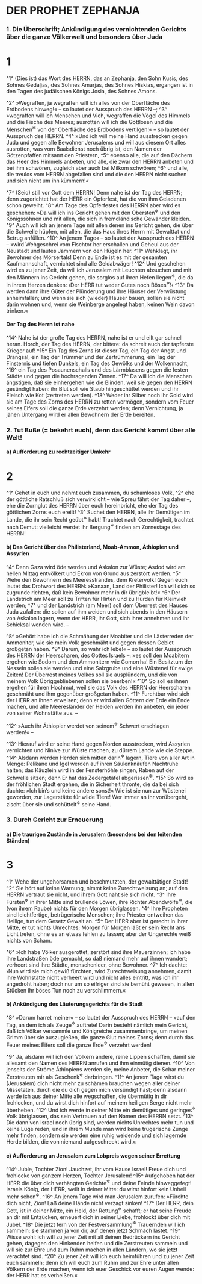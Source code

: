 # DER PROPHET ZEPHANJA

### 1. Die Überschrift; Ankündigung des vernichtenden Gerichts über die ganze Völkerwelt und besonders über Juda

# 1
^1^ (Dies ist) das Wort des HERRN, das an Zephanja, den Sohn Kusis, des Sohnes Gedaljas, des Sohnes Amarjas, des Sohnes Hiskias, ergangen ist in den Tagen des judäischen Königs Josia, des Sohnes Amons.

^2^ »Wegraffen, ja wegraffen will ich alles von der Oberfläche des Erdbodens hinweg!« – so lautet der Ausspruch des HERRN –;
^3^ »wegraffen will ich Menschen und Vieh, wegraffen die Vögel des Himmels und die Fische des Meeres; ausrotten will ich die Gottlosen und die Menschen<sup title="oder: die Sünder">&#x2732;</sup> von der Oberfläche des Erdbodens vertilgen!« – so lautet der Ausspruch des HERRN.
^4^ »Und ich will meine Hand ausstrecken gegen Juda und gegen alle Bewohner Jerusalems und will aus diesem Ort alles ausrotten, was vom Baalsdienst noch übrig ist, den Namen der Götzenpfaffen mitsamt den Priestern,
^5^ ebenso alle, die auf den Dächern das Heer des Himmels anbeten, und alle, die zwar den HERRN anbeten und bei ihm schwören, zugleich aber auch bei Milkom schwören;
^6^ und alle, die treulos vom HERRN abgefallen sind und die den HERRN nicht suchen und sich nicht um ihn kümmern!«

^7^ (Seid) still vor Gott dem HERRN! Denn nahe ist der Tag des HERRN; denn zugerichtet hat der HERR ein Opferfest, hat die von ihm Geladenen schon geweiht.
^8^ Am Tage des Opferfestes des HERRN aber wird es geschehen: »Da will ich ins Gericht gehen mit den Obersten<sup title="oder: Fürsten">&#x2732;</sup> und den Königssöhnen und mit allen, die sich in fremdländische Gewänder kleiden.
^9^ Auch will ich an jenem Tage mit allen denen ins Gericht gehen, die über die Schwelle hüpfen, mit allen, die das Haus ihres Herrn mit Gewalttat und Betrug anfüllen.
^10^ An jenem Tage« – so lautet der Ausspruch des HERRN – »wird Wehgeschrei vom Fischtor her erschallen und Geheul aus der Neustadt und lautes Jammern von den Hügeln her.
^11^ Wehklagt, ihr Bewohner des Mörsertals! Denn zu Ende ist es mit der gesamten Kaufmannschaft, vernichtet sind alle Geldabwäger!
^12^ Und geschehen wird es zu jener Zeit, da will ich Jerusalem mit Leuchten absuchen und mit den Männern ins Gericht gehen, die sorglos auf ihren Hefen liegen<sup title="vgl. Jer 48,11">&#x2732;</sup>, die da in ihrem Herzen denken: ›Der HERR tut weder Gutes noch Böses<sup title="oder: vermag weder Glück zu geben noch zu schaden">&#x2732;</sup>!‹
^13^ Da werden dann ihre Güter der Plünderung und ihre Häuser der Verwüstung anheimfallen; und wenn sie sich (wieder) Häuser bauen, sollen sie nicht darin wohnen und, wenn sie Weinberge angelegt haben, keinen Wein davon trinken.«

#### Der Tag des Herrn ist nahe

^14^ Nahe ist der große Tag des HERRN, nahe ist er und eilt gar schnell heran. Horch, der Tag des HERRN, der bittere: da schreit auch der tapferste Krieger auf!
^15^ Ein Tag des Zorns ist dieser Tag, ein Tag der Angst und Drangsal, ein Tag der Trümmer und der Zertrümmerung, ein Tag der Finsternis und tiefen Dunkels, ein Tag des Gewölks und der Wolkennacht,
^16^ ein Tag des Posaunenschalls und des Lärmblasens gegen die festen Städte und gegen die hochragenden Zinnen.
^17^ Da will ich die Menschen ängstigen, daß sie einhergehen wie die Blinden, weil sie gegen den HERRN gesündigt haben: ihr Blut soll wie Staub hingeschüttet werden und ihr Fleisch wie Kot (zertreten werden).
^18^ Weder ihr Silber noch ihr Gold wird sie am Tage des Zorns des HERRN zu retten vermögen, sondern vom Feuer seines Eifers soll die ganze Erde verzehrt werden; denn Vernichtung, ja jähen Untergang wird er allen Bewohnern der Erde bereiten.

### 2. Tut Buße (= bekehrt euch), denn das Gericht kommt über alle Welt!

#### a) Aufforderung zu rechtzeitiger Umkehr

# 2
^1^ Gehet in euch und nehmt euch zusammen, du schamloses Volk,
^2^ ehe der göttliche Ratschluß sich verwirklicht – wie Spreu fährt der Tag daher –, ehe die Zornglut des HERRN über euch hereinbricht, ehe der Tag des göttlichen Zorns euch ereilt!
^3^ Suchet den HERRN, alle ihr Demütigen im Lande, die ihr sein Recht geübt<sup title="oder: nach seinen Geboten gehandelt">&#x2732;</sup> habt! Trachtet nach Gerechtigkeit, trachtet nach Demut: vielleicht werdet ihr Bergung<sup title="oder: Verschonung">&#x2732;</sup> finden am Zornestage des HERRN!

#### b) Das Gericht über das Philisterland, Moab-Ammon, Äthiopien und Assyrien

^4^ Denn Gaza wird öde werden und Askalon zur Wüste; Asdod wird am hellen Mittag entvölkert und Ekron von Grund aus zerstört werden.
^5^ Wehe den Bewohnern des Meeresstrandes, dem Kretervolk! Gegen euch lautet das Drohwort des HERRN: »Kanaan, Land der Philister! Ich will dich so zugrunde richten, daß kein Bewohner mehr in dir übrigbleibt!«
^6^ Der Landstrich am Meer soll zu Triften für Hirten und zu Hürden für Kleinvieh werden;
^7^ und der Landstrich (am Meer) soll dem Überrest des Hauses Juda zufallen: die sollen auf ihm weiden und sich abends in den Häusern von Askalon lagern, wenn der HERR, ihr Gott, sich ihrer annehmen und ihr Schicksal wenden wird. –

^8^ »Gehört habe ich die Schmähung der Moabiter und die Lästerreden der Ammoniter, wie sie mein Volk geschmäht und gegen dessen Gebiet großgetan haben.
^9^ Darum, so wahr ich lebe!« – so lautet der Ausspruch des HERRN der Heerscharen, des Gottes Israels –: »es soll den Moabitern ergehen wie Sodom und den Ammonitern wie Gomorrha! Ein Besitztum der Nesseln sollen sie werden und eine Salzgrube und eine Wüstenei für ewige Zeiten! Der Überrest meines Volkes soll sie ausplündern, und die von meinem Volk Übriggebliebenen sollen sie beerben!«
^10^ So soll es ihnen ergehen für ihren Hochmut, weil sie das Volk des HERRN der Heerscharen geschmäht und ihm gegenüber großgetan haben.
^11^ Furchtbar wird sich der HERR an ihnen erweisen; denn er wird allen Göttern der Erde ein Ende machen, und alle Meeresländer der Heiden werden ihn anbeten, ein jeder von seiner Wohnstätte aus. –

^12^ »Auch ihr Äthiopier werdet von seinem<sup title="d.h. des HERRN">&#x2732;</sup> Schwert erschlagen werden!« –

^13^ Hierauf wird er seine Hand gegen Norden ausstrecken, wird Assyrien vernichten und Ninive zur Wüste machen, zu dürrem Lande wie die Steppe.
^14^ Alsdann werden Herden sich mitten darin<sup title="d.h. in der Stadt">&#x2732;</sup> lagern, Tiere von aller Art in Menge: Pelikane und Igel werden auf ihren Säulenknäufen Nachtruhe halten; das Käuzlein wird in der Fensterhöhle singen, Raben auf der Schwelle sitzen; denn Er hat das Zedergetäfel abgerissen<sup title="oder: bloßgestellt">&#x2732;</sup>.
^15^ So wird es der fröhlichen Stadt ergehen, die in Sicherheit thronte, die da bei sich dachte: »Ich bin’s und keine andere sonst!« Wie ist sie nun zur Wüstenei geworden, zur Lagerstätte für wilde Tiere! Wer immer an ihr vorübergeht, zischt über sie und schüttelt<sup title="oder: schwenkt höhnisch">&#x2732;</sup> seine Hand.

### 3. Durch Gericht zur Erneuerung

#### a) Die traurigen Zustände in Jerusalem (besonders bei den leitenden Ständen)

# 3
^1^ Wehe der ungehorsamen und beschmutzten, der gewalttätigen Stadt!
^2^ Sie hört auf keine Warnung, nimmt keine Zurechtweisung an; auf den HERRN vertraut sie nicht, und ihrem Gott naht sie sich nicht.
^3^ Ihre Fürsten<sup title="oder: Oberen">&#x2732;</sup> in ihrer Mitte sind brüllende Löwen, ihre Richter Abendwölfe<sup title="Hab 1,8">&#x2732;</sup>, die (von ihrem Raube) nichts für den Morgen übriglassen.
^4^ Ihre Propheten sind leichtfertige, betrügerische Menschen; ihre Priester entweihen das Heilige, tun dem Gesetz Gewalt an.
^5^ Der HERR aber ist gerecht in ihrer Mitte, er tut nichts Unrechtes; Morgen für Morgen läßt er sein Recht ans Licht treten, ohne es an etwas fehlen zu lassen; aber der Ungerechte weiß nichts von Scham.

^6^ »Ich habe Völker ausgerottet, zerstört sind ihre Mauerzinnen; ich habe ihre Landstraßen öde gemacht, so daß niemand mehr auf ihnen wandert; verheert sind ihre Städte, menschenleer, ohne Bewohner.
^7^ Ich dachte: ›Nun wird sie mich gewiß fürchten, wird Zurechtweisung annehmen, damit ihre Wohnstätte nicht verheert wird und nicht alles eintritt, was ich ihr angedroht habe‹; doch nur um so eifriger sind sie bemüht gewesen, in allen Stücken ihr böses Tun noch zu verschlimmern.«

#### b) Ankündigung des Läuterungsgerichts für die Stadt

^8^ »Darum harret meiner« – so lautet der Ausspruch des HERRN – »auf den Tag, an dem ich als Zeuge<sup title="oder: Ankläger">&#x2732;</sup> auftrete! Darin besteht nämlich mein Gericht, daß ich Völker versammle und Königreiche zusammenbringe, um meinen Grimm über sie auszugießen, die ganze Glut meines Zorns; denn durch das Feuer meines Eifers soll die ganze Erde<sup title="oder: das ganze Land">&#x2732;</sup> verzehrt werden!

^9^ Ja, alsdann will ich den Völkern andere, reine Lippen schaffen, damit sie allesamt den Namen des HERRN anrufen und ihm einmütig dienen.
^10^ Von jenseits der Ströme Äthiopiens werden sie, meine Anbeter, die Schar meiner Zerstreuten mir als Geschenk<sup title="oder: Opfergabe">&#x2732;</sup> darbringen.
^11^ An jenem Tage wirst du (Jerusalem) dich nicht mehr zu schämen brauchen wegen aller deiner Missetaten, durch die du dich gegen mich versündigt hast; denn alsdann werde ich aus deiner Mitte alle wegschaffen, die übermütig in dir frohlocken, und du wirst dich hinfort auf meinem heiligen Berge nicht mehr überheben.
^12^ Und ich werde in deiner Mitte ein demütiges und geringes<sup title="oder: gebeugtes">&#x2732;</sup> Volk übriglassen, das sein Vertrauen auf den Namen des HERRN setzt.
^13^ Die dann von Israel noch übrig sind, werden nichts Unrechtes mehr tun und keine Lüge reden, und in ihrem Munde man wird keine trügerische Zunge mehr finden, sondern sie werden eine ruhig weidende und sich lagernde Herde bilden, die von niemand aufgeschreckt wird.«

#### c) Aufforderung an Jerusalem zum Lobpreis wegen seiner Errettung

^14^ Juble, Tochter Zion! Jauchzet, ihr vom Hause Israel! Freue dich und frohlocke von ganzem Herzen, Tochter Jerusalem!
^15^ Aufgehoben hat der HERR die über dich verhängten Gerichte<sup title="= Strafgerichte">&#x2732;</sup> und deine Feinde hinweggefegt! Israels König, der HERR, weilt in deiner Mitte: du wirst hinfort kein Unheil mehr sehen<sup title="= erleben">&#x2732;</sup>.
^16^ An jenem Tage wird man Jerusalem zurufen: »Fürchte dich nicht, Zion! Laß deine Hände nicht verzagt sinken!
^17^ Der HERR, dein Gott, ist in deiner Mitte, ein Held, der Rettung<sup title="oder: Sieg">&#x2732;</sup> schafft; er hat seine Freude an dir mit Entzücken, erneuert dich in seiner Liebe, frohlockt über dich mit Jubel.
^18^ Die jetzt fern von der Festversammlung<sup title="oder: Gemeinde">&#x2732;</sup> Trauernden will ich sammeln: sie stammen ja von dir, auf denen jetzt Schmach lastet.
^19^ Wisse wohl: ich will zu jener Zeit mit all deinen Bedrückern ins Gericht gehen, dagegen den Hinkenden helfen und die Zerstreuten sammeln und will sie zur Ehre und zum Ruhm machen in allen Ländern, wo sie jetzt verachtet sind.
^20^ Zu jener Zeit will ich euch heimführen und zu jener Zeit euch sammeln; denn ich will euch zum Ruhm und zur Ehre unter allen Völkern der Erde machen, wenn ich euer Geschick vor euren Augen wende: der HERR hat es verheißen.«
